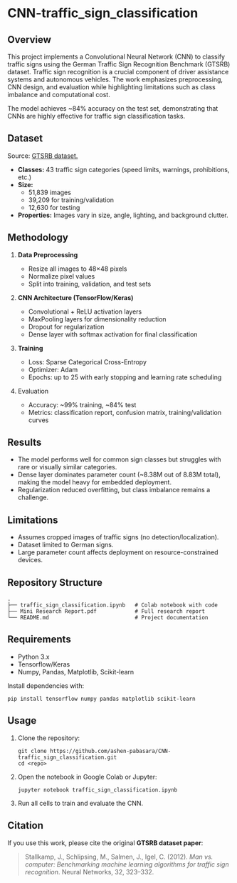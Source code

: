 # CNN-traffic_sign_classification

## Overview
This project implements a Convolutional Neural Network (CNN) to classify traffic signs using the German Traffic Sign Recognition Benchmark (GTSRB) dataset. Traffic sign recognition is a crucial component of driver assistance systems and autonomous vehicles. The work emphasizes preprocessing, CNN design, and evaluation while highlighting limitations such as class imbalance and computational cost.

The model achieves ~84% accuracy on the test set, demonstrating that CNNs are highly effective for traffic sign classification tasks.

## Dataset

Source: [GTSRB dataset.](https://benchmark.ini.rub.de/?section=gtsrb&subsection=dataset)

* **Classes:** 43 traffic sign categories (speed limits, warnings, prohibitions, etc.)
* **Size:** 
    * 51,839 images
    * 39,209 for training/validation
    * 12,630 for testing
* **Properties:** Images vary in size, angle, lighting, and background clutter.

## Methodology

1. **Data Preprocessing**
    * Resize all images to 48×48 pixels
    * Normalize pixel values
    * Split into training, validation, and test sets

2. **CNN Architecture (TensorFlow/Keras)**
    * Convolutional + ReLU activation layers
    * MaxPooling layers for dimensionality reduction
    * Dropout for regularization
    * Dense layer with softmax activation for final classification

4. **Training**

    * Loss: Sparse Categorical Cross-Entropy
    * Optimizer: Adam
    * Epochs: up to 25 with early stopping and learning rate scheduling

5. Evaluation

    * Accuracy: ~99% training, ~84% test
    * Metrics: classification report, confusion matrix, training/validation curves

## Results

* The model performs well for common sign classes but struggles with rare or visually similar categories.
* Dense layer dominates parameter count (~8.38M out of 8.83M total), making the model heavy for embedded deployment.
* Regularization reduced overfitting, but class imbalance remains a challenge.

## Limitations

* Assumes cropped images of traffic signs (no detection/localization).
* Dataset limited to German signs.
* Large parameter count affects deployment on resource-constrained devices.

## Repository Structure
```
.
├── traffic_sign_classification.ipynb   # Colab notebook with code
├── Mini Research Report.pdf            # Full research report
└── README.md                           # Project documentation

```
             
## Requirements
* Python 3.x
* Tensorflow/Keras
* Numpy, Pandas, Matplotlib, Scikit-learn

Install dependencies with:
```
pip install tensorflow numpy pandas matplotlib scikit-learn
```

## Usage

1. Clone the repository:
    ```
    git clone https://github.com/ashen-pabasara/CNN-traffic_sign_classification.git
    cd <repo>
    ```

2. Open the notebook in Google Colab or Jupyter:
    ```
    jupyter notebook traffic_sign_classification.ipynb
    ```

3. Run all cells to train and evaluate the CNN.

## Citation  

If you use this work, please cite the original **GTSRB dataset paper**:  

> Stallkamp, J., Schlipsing, M., Salmen, J., Igel, C. (2012). *Man vs. computer: Benchmarking machine learning algorithms for traffic sign recognition*. Neural Networks, 32, 323–332.  
